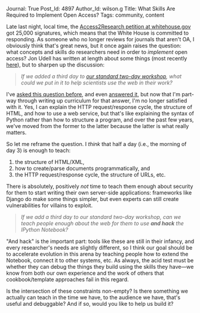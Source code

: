 Journal: True
Post_Id: 4897
Author_Id: wilson.g
Title: What Skills Are Required to Implement Open Access?
Tags: community, content

<p>Late last night, local time, the <a href="https://wwws.whitehouse.gov/petitions/!/petition/require-free-access-over-internet-scientific-journal-articles-arising-taxpayer-funded-research/wDX82FLQ">Access2Research petition at whitehouse.gov</a> got 25,000 signatures, which means that the White House is committed to responding. As someone who no longer reviews for journals that aren't OA, I obviously think that's great news, but it once again raises the question: what concepts and skills do researchers need in order to <em>implement</em> open access?  Jon Udell has written at length about some things (most recently <a href="http://www.wired.com/cloudline/2012/06/calendars-in-the-cloud/">here</a>), but to sharpen up the discussion:</p>
<blockquote><p><em>If we added a third day to <a href="{{root_path}}/blog/2012/03/what-we-teach-in-two-days.html">our standard two-day workshop</a>, what could we put in it to help scientists use the web in their work?</em></p></blockquote>
<p>I've <a href="{{root_path}}/blog/2012/04/what-to-teach-researchers-about-the-web.html">asked this question before</a>, and even <a href="{{root_path}}/blog/2012/04/straw-man-for-web-programming.html">answered it</a>, but now that I'm part-way through writing up curriculum for that answer, I'm no longer satisfied with it. Yes, I can explain the HTTP request/response cycle, the structure of HTML, and how to use a web service, but that's like explaining the syntax of Python rather than how to structure a program, and over the past few years, we've moved from the former to the latter because the latter is what really matters.</p>
<p>So let me reframe the question. I <em>think </em>that half a day (i.e., the morning of day 3) is enough to teach:</p>
<ol>
<li>the structure of HTML/XML,</li>
<li>how to create/parse documents programmatically, and</li>
<li>the HTTP request/response cycle, the structure of URLs, etc.</li>
</ol>
<p>There is absolutely, positively <em>not</em> time to teach them enough about security for them to start writing their own server-side applications: frameworks like Django do make some things simpler, but even experts can still create vulnerabilities for villains to exploit.</p>
<blockquote><p><em>If we add a third day to our standard two-day workshop, can we teach people enough about the web for them to use <strong>and hack</strong> the IPython Notebook?</em></p></blockquote>
<p><em></em>"And hack" is the important part: tools like these are still in their infancy, and every researcher's needs are slightly different, so I think our goal should be to accelerate evolution in this arena by teaching people how to extend the Notebook, connect it to other systems, etc. As always, the acid test must be whether they can debug the things they build using the skills they have&mdash;we know from both our own experience and the work of others that cookbook/template approaches fail in this regard.</p>
<p>Is the intersection of these constraints non-empty?  Is there something we actually can teach in the time we have, to the audience we have, that's useful and debuggable? And if so, would you like to help us build it?</p>
